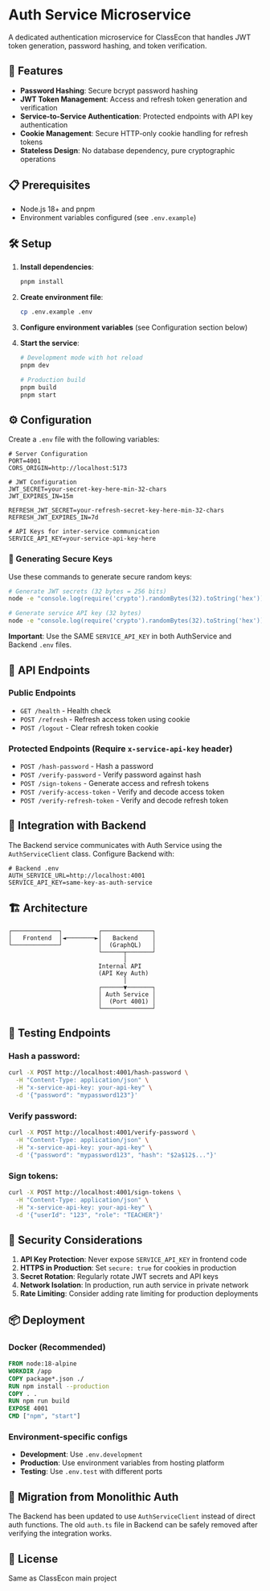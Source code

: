 # Auth Service Microservice

A dedicated authentication microservice for ClassEcon that handles JWT token generation, password hashing, and token verification.

## 🚀 Features

- **Password Hashing**: Secure bcrypt password hashing
- **JWT Token Management**: Access and refresh token generation and verification
- **Service-to-Service Authentication**: Protected endpoints with API key authentication
- **Cookie Management**: Secure HTTP-only cookie handling for refresh tokens
- **Stateless Design**: No database dependency, pure cryptographic operations

## 📋 Prerequisites

- Node.js 18+ and pnpm
- Environment variables configured (see `.env.example`)

## 🛠️ Setup

1. **Install dependencies**:
   ```bash
   pnpm install
   ```

2. **Create environment file**:
   ```bash
   cp .env.example .env
   ```

3. **Configure environment variables** (see Configuration section below)

4. **Start the service**:
   ```bash
   # Development mode with hot reload
   pnpm dev

   # Production build
   pnpm build
   pnpm start
   ```

## ⚙️ Configuration

Create a `.env` file with the following variables:

```env
# Server Configuration
PORT=4001
CORS_ORIGIN=http://localhost:5173

# JWT Configuration
JWT_SECRET=your-secret-key-here-min-32-chars
JWT_EXPIRES_IN=15m

REFRESH_JWT_SECRET=your-refresh-secret-key-here-min-32-chars
REFRESH_JWT_EXPIRES_IN=7d

# API Keys for inter-service communication
SERVICE_API_KEY=your-service-api-key-here
```

### 🔐 Generating Secure Keys

Use these commands to generate secure random keys:

```bash
# Generate JWT secrets (32 bytes = 256 bits)
node -e "console.log(require('crypto').randomBytes(32).toString('hex'))"

# Generate service API key (32 bytes)
node -e "console.log(require('crypto').randomBytes(32).toString('hex'))"
```

**Important**: Use the SAME `SERVICE_API_KEY` in both AuthService and Backend `.env` files.

## 📡 API Endpoints

### Public Endpoints

- `GET /health` - Health check
- `POST /refresh` - Refresh access token using cookie
- `POST /logout` - Clear refresh token cookie

### Protected Endpoints (Require `x-service-api-key` header)

- `POST /hash-password` - Hash a password
- `POST /verify-password` - Verify password against hash
- `POST /sign-tokens` - Generate access and refresh tokens
- `POST /verify-access-token` - Verify and decode access token
- `POST /verify-refresh-token` - Verify and decode refresh token

## 🔌 Integration with Backend

The Backend service communicates with Auth Service using the `AuthServiceClient` class. Configure Backend with:

```env
# Backend .env
AUTH_SERVICE_URL=http://localhost:4001
SERVICE_API_KEY=same-key-as-auth-service
```

## 🏗️ Architecture

```
┌─────────────┐          ┌──────────────┐
│   Frontend  │◄────────►│   Backend    │
└─────────────┘          │  (GraphQL)   │
                         └──────┬───────┘
                                │
                         Internal API
                         (API Key Auth)
                                │
                         ┌──────▼───────┐
                         │ Auth Service │
                         │  (Port 4001) │
                         └──────────────┘
```

## 🧪 Testing Endpoints

### Hash a password:
```bash
curl -X POST http://localhost:4001/hash-password \
  -H "Content-Type: application/json" \
  -H "x-service-api-key: your-api-key" \
  -d '{"password": "mypassword123"}'
```

### Verify password:
```bash
curl -X POST http://localhost:4001/verify-password \
  -H "Content-Type: application/json" \
  -H "x-service-api-key: your-api-key" \
  -d '{"password": "mypassword123", "hash": "$2a$12$..."}'
```

### Sign tokens:
```bash
curl -X POST http://localhost:4001/sign-tokens \
  -H "Content-Type: application/json" \
  -H "x-service-api-key: your-api-key" \
  -d '{"userId": "123", "role": "TEACHER"}'
```

## 🚨 Security Considerations

1. **API Key Protection**: Never expose `SERVICE_API_KEY` in frontend code
2. **HTTPS in Production**: Set `secure: true` for cookies in production
3. **Secret Rotation**: Regularly rotate JWT secrets and API keys
4. **Network Isolation**: In production, run auth service in private network
5. **Rate Limiting**: Consider adding rate limiting for production deployments

## 📦 Deployment

### Docker (Recommended)

```dockerfile
FROM node:18-alpine
WORKDIR /app
COPY package*.json ./
RUN npm install --production
COPY . .
RUN npm run build
EXPOSE 4001
CMD ["npm", "start"]
```

### Environment-specific configs

- **Development**: Use `.env.development`
- **Production**: Use environment variables from hosting platform
- **Testing**: Use `.env.test` with different ports

## 🔄 Migration from Monolithic Auth

The Backend has been updated to use `AuthServiceClient` instead of direct auth functions. The old `auth.ts` file in Backend can be safely removed after verifying the integration works.

## 📝 License

Same as ClassEcon main project
